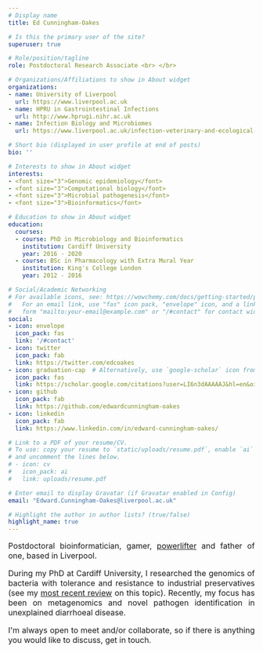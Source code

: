 ```yaml
---
# Display name
title: Ed Cunningham-Oakes

# Is this the primary user of the site?
superuser: true

# Role/position/tagline
role: Postdoctoral Research Associate <br> </br>

# Organizations/Affiliations to show in About widget
organizations:
- name: University of Liverpool
  url: https://www.liverpool.ac.uk
- name: HPRU in Gastrointestinal Infections
  url: http://www.hprugi.nihr.ac.uk
- name: Infection Biology and Microbiomes
  url: https://www.liverpool.ac.uk/infection-veterinary-and-ecological-sciences/about/

# Short bio (displayed in user profile at end of posts)
bio: ''

# Interests to show in About widget
interests:
- <font size="3">Genomic epidemiology</font>
- <font size="3">Computational biology</font>
- <font size="3">Microbial pathogenesis</font>
- <font size="3">Bioinformatics</font>

# Education to show in About widget
education:
  courses:
  - course: PhD in Microbiology and Bioinformatics
    institution: Cardiff University
    year: 2016 - 2020
  - course: BSc in Pharmacology with Extra Mural Year
    institution: King's College London
    year: 2012 - 2016

# Social/Academic Networking
# For available icons, see: https://wowchemy.com/docs/getting-started/page-builder/#icons
#   For an email link, use "fas" icon pack, "envelope" icon, and a link in the
#   form "mailto:your-email@example.com" or "/#contact" for contact widget.
social:
- icon: envelope
  icon_pack: fas
  link: '/#contact'
- icon: twitter
  icon_pack: fab
  link: https://twitter.com/edcoakes
- icon: graduation-cap  # Alternatively, use `google-scholar` icon from `ai` icon pack
  icon_pack: fas
  link: https://scholar.google.com/citations?user=LI6n3dAAAAAJ&hl=en&oi=ao
- icon: github
  icon_pack: fab
  link: https://github.com/edwardcunningham-oakes
- icon: linkedin
  icon_pack: fab
  link: https://www.linkedin.com/in/edward-cunningham-oakes/

# Link to a PDF of your resume/CV.
# To use: copy your resume to `static/uploads/resume.pdf`, enable `ai` icons in `params.toml`, 
# and uncomment the lines below.
# - icon: cv
#   icon_pack: ai
#   link: uploads/resume.pdf

# Enter email to display Gravatar (if Gravatar enabled in Config)
email: "Edward.Cunningham-Oakes@liverpool.ac.uk"

# Highlight the author in author lists? (true/false)
highlight_name: true
---
```

<div style="text-align: justify;"><font size="3">

Postdoctoral bioinformatician,  gamer,  [powerlifter](https://www.openpowerlifting.org/m/welshpa/1801/by-ipf-points) and father of one, based in Liverpool.

During my PhD at Cardiff University, I researched the genomics of bacteria with tolerance and resistance to industrial preservatives (see my [most recent review](https://doi.org/10.1093/femsle/fnaa010) on this topic). Recently, my focus has been on metagenomics and novel pathogen identification in unexplained diarrhoeal disease.

I'm always open to meet and/or collaborate, so if there is anything you would like to discuss, get in touch.</div></font>
